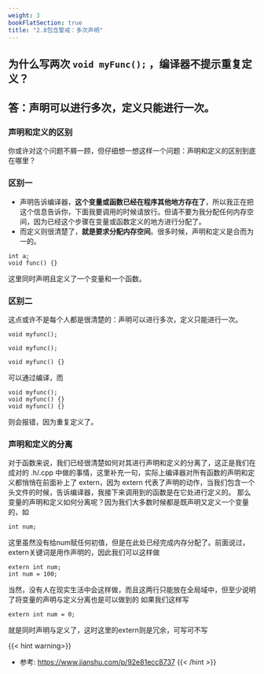 ```yaml
---
weight: 3
bookFlatSection: true
title: "2.8包含警戒：多次声明"
---
```


## 为什么写两次 `void myFunc();` ，编译器不提示重复定义？
## 答：声明可以进行多次，定义只能进行一次。

### 声明和定义的区别

你或许对这个问题不屑一顾，但仔细想一想这样一个问题：声明和定义的区别到底在哪里？

### **区别一**

- 声明告诉编译器，**这个变量或函数已经在程序其他地方存在了**，所以我正在把这个信息告诉你，下面我要调用的时候请放行。但请不要为我分配任何内存空间，因为已经这个步骤在变量或函数定义的地方进行分配了。
- 而定义则很清楚了，**就是要求分配内存空间**。很多时候，声明和定义是合而为一的。

```
int a;
void func() {}
```

这里同时声明且定义了一个变量和一个函数。


### **区别二**
这点或许不是每个人都是很清楚的：声明可以进行多次，定义只能进行一次。
```
void myfunc();

void myfunc();

void myfunc() {}
```
可以通过编译，而

```
void myfunc();
void myfunc() {}
void myfunc() {}
```
则会报错，因为重复定义了。

### **声明和定义的分离**

对于函数来说，我们已经很清楚如何对其进行声明和定义的分离了，这正是我们在成对的 .h/.cpp 中做的事情，这里补充一句，实际上编译器对所有函数的声明和定义都悄悄在前面补上了 extern，因为 extern 代表了声明的动作，当我们包含一个头文件的时候，告诉编译器，我接下来调用到的函数是在它处进行定义的。
那么变量的声明和定义如何分离呢？因为我们大多数时候都是既声明又定义一个变量的，如
```
int num;
```

这里虽然没有给num赋任何初值，但是在此处已经完成内存分配了。前面说过，extern关键词是用作声明的，因此我们可以这样做
```
extern int num;
int num = 100;
```
当然，没有人在现实生活中会这样做，而且这两行只能放在全局域中，但至少说明了将变量的声明与定义分离也是可以做到的
如果我们这样写
```
extern int num = 0;
```
就是同时声明与定义了，这时这里的extern则是冗余，可写可不写


{{< hint warning>}}
- 参考: https://www.jianshu.com/p/92e81ecc8737
{{< /hint >}}
